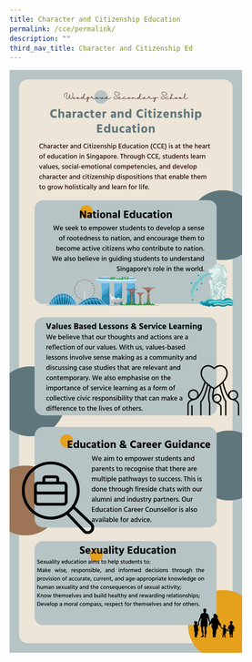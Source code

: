 ```yaml
---
title: Character and Citizenship Education
permalink: /cce/permalink/
description: ""
third_nav_title: Character and Citizenship Ed
---
```




![](/images/Teams/CCE/CCE.png)